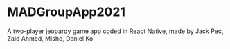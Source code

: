 # MADGroupApp2021
 A two-player jeopardy game app coded in React Native, made by Jack Pec, Zaid Ahmed, Misho, Daniel Ko
